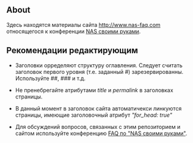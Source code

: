## About
Здесь находятся материалы сайта http://www.nas-faq.com
относящегося к конференции [NAS своими руками](http://forum.ixbt.com/topic.cgi?id=109:82).

## Рекомендации редактирующим

- Заголовки орределяют структуру оглавления. Следует считать заголовок первого уровня (т.е. заданный #) зарезервированны.
  Используйте ##, ### и т.д.

- Не пренебрегайте атрибутами _title_ и _permalink_ в заголовках страницы.

- В данный момент в заголовок сайта автоматичекси линкуются страницы, имеющие заголовочный атрибут _"for_head: true"_

- Для обсуждений вопросов, связанных с этим репозиторием и сайтом используйте
конференцию [FAQ по "NAS своими руками"](http://forum.ixbt.com/topic.cgi?id=0:60781).